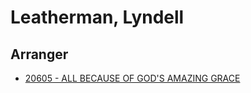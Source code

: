 # Leatherman, Lyndell

## Arranger

- [20605 - ALL BECAUSE OF GOD'S AMAZING GRACE](/hymns/20605.md)

